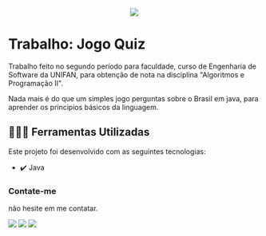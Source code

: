 <div align="center">
<img src="http://img.shields.io/static/v1?label=STATUS&message=FINALIZADO&color=GREEN&style=for-the-badge"/>
</div>

# Trabalho: Jogo Quiz

Trabalho feito no segundo período para faculdade, curso de Engenharia de Software da UNIFAN, para obtenção de nota na disciplina "Algoritmos e Programação II".

Nada mais é do que um simples jogo perguntas sobre o Brasil em java, para aprender os principios básicos da linguagem.


## 🧑🏾‍💻 Ferramentas Utilizadas

Este projeto foi desenvolvido com as seguintes tecnologias:

- ✔️ Java

### Contate-me

não hesite em me contatar.

<div>
  <a href="https://instagram.com/lucasl.ima" target="_blank"><img src="https://img.shields.io/badge/-Instagram-%23E4405F?style=for-the-badge&logo=instagram&logoColor=white" target="_blank"></a>
  <a href = "mailto:lucasanjosdiscente@gmail.com"><img src="https://img.shields.io/badge/Gmail-D14836?style=for-the-badge&logo=gmail&logoColor=white" target="_blank"></a>
  <a href="https://linkedin.com/in/lucasl1ima" target="_blank"><img src="https://img.shields.io/badge/-LinkedIn-%230077B5?style=for-the-badge&logo=linkedin&logoColor=white" target="_blank"></a>
</div>
